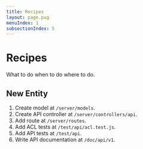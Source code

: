 ```yaml
---
title: Recipes
layout: page.pug
menuIndex: 1
subsectionIndex: 5
---
```


# Recipes

What to do when to do where to do.

## New Entity

1. Create model at `/server/models`.
2. Create API controller at `/server/controllers/api`.
3. Add route at `/server/routes`.
4. Add ACL tests at `/test/api/acl.test.js`.
5. Add API tests at `/test/api`.
6. Write API documentation at `/doc/api/v1`.
